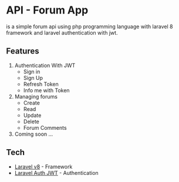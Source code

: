 # API - Forum App

is a simple forum api using php programming language with laravel 8 framework and laravel authentication with jwt.

## Features

1. Authentication With JWT
    - Sign in
    - Sign Up
    - Refresh Token
    - Info me with Token
2. Managing forums
    - Create
    - Read
    - Update
    - Delete
    - Forum Comments
3. Coming soon ...

## Tech

-   [Laravel v8](https://laravel.com) - Framework
-   [Laravel Auth JWT](https://jwt-auth.readthedocs.io/en/develop/laravel-installation) - Authentication
